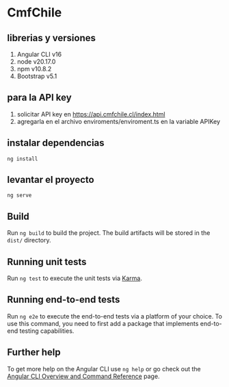 # CmfChile

## librerias y versiones

1) Angular CLI v16
2) node v20.17.0
3) npm v10.8.2
4) Bootstrap v5.1

## para la API key

1) solicitar API key en https://api.cmfchile.cl/index.html
2) agregarla en el archivo enviroments/enviroment.ts en la variable APIKey

## instalar dependencias

`ng install`

## levantar el proyecto

 `ng serve`




## Build

Run `ng build` to build the project. The build artifacts will be stored in the `dist/` directory.

## Running unit tests

Run `ng test` to execute the unit tests via [Karma](https://karma-runner.github.io).

## Running end-to-end tests

Run `ng e2e` to execute the end-to-end tests via a platform of your choice. To use this command, you need to first add a package that implements end-to-end testing capabilities.

## Further help

To get more help on the Angular CLI use `ng help` or go check out the [Angular CLI Overview and Command Reference](https://angular.io/cli) page.
